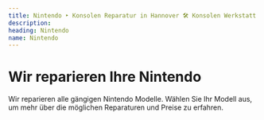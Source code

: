 ```yaml
---
title: Nintendo ‣ Konsolen Reparatur in Hannover 🛠️ Konsolen Werkstatt
description: 
heading: Nintendo
name: Nintendo
---
```


# Wir reparieren Ihre Nintendo
Wir reparieren alle gängigen Nintendo Modelle. Wählen Sie Ihr Modell aus, um mehr über die möglichen Reparaturen und Preise zu erfahren.